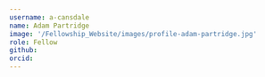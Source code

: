 ```yaml
---
username: a-cansdale
name: Adam Partridge
image: '/Fellowship_Website/images/profile-adam-partridge.jpg'
role: Fellow
github: 
orcid:
---
```


